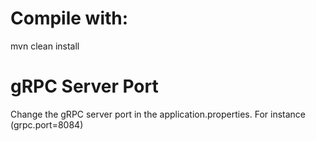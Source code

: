 # Compile with:
mvn clean install

# gRPC Server Port
Change the gRPC server port in the application.properties. 
For instance (grpc.port=8084)

